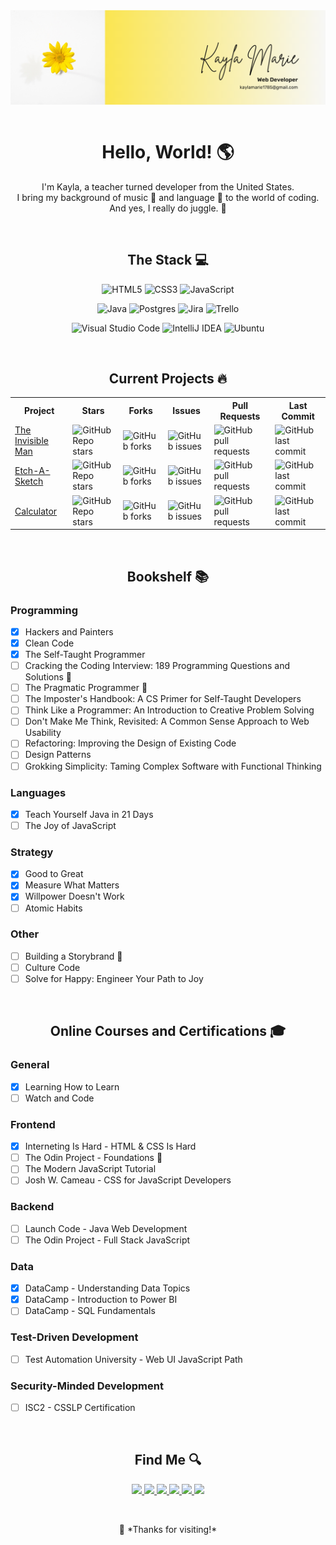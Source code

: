 <header>
    <img src="banner.png" align="center">
</header>

<h1 align="center">Hello, World! 🌎</h1>
    <p align="center">
        I'm Kayla, a teacher turned developer from the United States.<br>
        I bring my background of music 🎹 and language 💬 to the world of coding.<br>
        And yes, I really do juggle. 🤹
    </p>

<br>

<h2 align="center">The Stack 💻</h2>

<div align="center">

![HTML5](https://img.shields.io/badge/html5-%23E34F26.svg?style=for-the-badge&logo=html5&logoColor=white) ![CSS3](https://img.shields.io/badge/css3-%231572B6.svg?style=for-the-badge&logo=css3&logoColor=white) ![JavaScript](https://img.shields.io/badge/javascript-%23323330.svg?style=for-the-badge&logo=javascript&logoColor=%23F7DF1E)

![Java](https://img.shields.io/badge/java-%23ED8B00.svg?style=for-the-badge&logo=openjdk&logoColor=white) ![Postgres](https://img.shields.io/badge/postgres-%23316192.svg?style=for-the-badge&logo=postgresql&logoColor=white) ![Jira](https://img.shields.io/badge/jira-%230A0FFF.svg?style=for-the-badge&logo=jira&logoColor=white) 	![Trello](https://img.shields.io/badge/Trello-%23026AA7.svg?style=for-the-badge&logo=Trello&logoColor=white)

![Visual Studio Code](https://img.shields.io/badge/Visual%20Studio%20Code-0078d7.svg?style=for-the-badge&logo=visual-studio-code&logoColor=white) ![IntelliJ IDEA](https://img.shields.io/badge/IntelliJIDEA-000000.svg?style=for-the-badge&logo=intellij-idea&logoColor=white) ![Ubuntu](https://img.shields.io/badge/Ubuntu-E95420?style=for-the-badge&logo=ubuntu&logoColor=white)
</div>

<br>

<h2 align="center"> Current Projects 🔥</h2>

<table width="100%">
    <th>Project</th>
    <th>Stars</th>
    <th>Forks</th>
    <th>Issues</th>
    <th>Pull Requests</th>
    <th>Last Commit</th>
    <tr>
        <td>
            <a href="https://github.com/Open-SGF/invisiblemanleadership.org">The Invisible Man</a>
        </td>
        <td>
            <img alt="GitHub Repo stars" src="https://img.shields.io/github/stars/Open-SGF/invisiblemanleadership.org?style=flat-square">
        </td>
        <td>
            <img alt="GitHub forks" src="https://img.shields.io/github/forks/Open-SGF/invisiblemanleadership.org?style=flat-square">
        </td>
        <td>
            <img alt="GitHub issues" src="https://img.shields.io/github/issues/Open-SGF/invisiblemanleadership.org?style=flat-square">
        </td>
        <td>
            <img alt="GitHub pull requests" src="https://img.shields.io/github/issues-pr/Open-SGF/invisiblemanleadership.org?style=flat-square">
        </td>
        <td>
            <img alt="GitHub last commit" src="https://img.shields.io/github/last-commit/Open-SGF/invisiblemanleadership.org?style=flat-square">
        </td>
    </tr>
    <tr>
        <td>
            <a href="https://github.com/jugglingdev/etch-a-sketch">Etch-A-Sketch</a>
        </td>
        <td>
            <img alt="GitHub Repo stars" src="https://img.shields.io/github/stars/jugglingdev/etch-a-sketch?style=flat-square">
        </td>
        <td>
            <img alt="GitHub forks" src="https://img.shields.io/github/forks/jugglingdev/etch-a-sketch?style=flat-square">
        </td>
        <td>
            <img alt="GitHub issues" src="https://img.shields.io/github/issues/jugglingdev/etch-a-sketch?style=flat-square">
        </td>
        <td>
            <img alt="GitHub pull requests" src="https://img.shields.io/github/issues-pr/jugglingdev/etch-a-sketch?style=flat-square">
        </td>
        <td>
            <img alt="GitHub last commit" src="https://img.shields.io/github/last-commit/jugglingdev/etch-a-sketch?style=flat-square">
        </td>
    </tr>
    <tr>
        <td>
            <a href="https://github.com/jugglingdev/calculator">Calculator</a>
        </td>
        <td>
            <img alt="GitHub Repo stars" src="https://img.shields.io/github/stars/jugglingdev/calculator?style=flat-square">
        </td>
        <td>
            <img alt="GitHub forks" src="https://img.shields.io/github/forks/jugglingdev/calculator?style=flat-square">
        </td>
        <td>
            <img alt="GitHub issues" src="https://img.shields.io/github/issues/jugglingdev/calculator?style=flat-square">
        </td>
        <td>
            <img alt="GitHub pull requests" src="https://img.shields.io/github/issues-pr/jugglingdev/calculator?style=flat-square">
        </td>
        <td>
            <img alt="GitHub last commit" src="https://img.shields.io/github/last-commit/jugglingdev/calculator?style=flat-square">
        </td>
    </tr>
</table>

<br>

<h2 align="center"> Bookshelf 📚</h2>

### Programming

- [X] Hackers and Painters
- [X] Clean Code
- [X] The Self-Taught Programmer
- [ ] Cracking the Coding Interview: 189 Programming Questions and Solutions :book:
- [ ] The Pragmatic Programmer :book:
- [ ] The Imposter's Handbook: A CS Primer for Self-Taught Developers
- [ ] Think Like a Programmer: An Introduction to Creative Problem Solving
- [ ] Don't Make Me Think, Revisited: A Common Sense Approach to Web Usability
- [ ] Refactoring: Improving the Design of Existing Code
- [ ] Design Patterns
- [ ] Grokking Simplicity: Taming Complex Software with Functional Thinking

### Languages

- [X] Teach Yourself Java in 21 Days
- [ ] The Joy of JavaScript

### Strategy

- [X] Good to Great
- [X] Measure What Matters
- [X] Willpower Doesn't Work
- [ ] Atomic Habits

### Other

- [ ] Building a Storybrand :book:
- [ ] Culture Code
- [ ] Solve for Happy: Engineer Your Path to Joy

<br>

<h2 align="center">Online Courses and Certifications 🎓</h2>

### General

- [X] Learning How to Learn
- [ ] Watch and Code

### Frontend

- [X] Interneting Is Hard - HTML & CSS Is Hard
- [ ] The Odin Project - Foundations :school:
- [ ] The Modern JavaScript Tutorial
- [ ] Josh W. Cameau - CSS for JavaScript Developers

### Backend

- [ ] Launch Code - Java Web Development
- [ ] The Odin Project - Full Stack JavaScript

### Data

- [X] DataCamp - Understanding Data Topics
- [X] DataCamp - Introduction to Power BI
- [ ] DataCamp - SQL Fundamentals

### Test-Driven Development

- [ ] Test Automation University - Web UI JavaScript Path

### Security-Minded Development

- [ ] ISC2 - CSSLP Certification

<br>

<h2 align="center"> Find Me 🔍</h2>

<p align="center">
    <a href="https://github.com/jugglingdev" target="_blank">
        <img src="https://img.shields.io/badge/github-%23121011.svg?style=for-the-badge&logo=github&logoColor=white">
    </a>
    <a href="https://www.linkedin.com/in/kayla-marie-paden" target="_blank">
        <img src="https://img.shields.io/badge/linkedin-%230077B5.svg?style=for-the-badge&logo=linkedin&logoColor=white">
    </a>
    <a href="https://www.hackerrank.com/jugglingdev?hr_r=1" target="_blank">
        <img src="https://img.shields.io/badge/-Hackerrank-2EC866?style=for-the-badge&logo=HackerRank&logoColor=white">
    </a>
    <a href="https://www.freecodecamp.org/jugglingdev" target="_blank">
        <img src="https://img.shields.io/badge/Freecodecamp-%23123.svg?&style=for-the-badge&logo=freecodecamp&logoColor=green">
    </a>
    <a href="https://www.frontendmentor.io/profile/jugglingdev" target="_blank">
        <img src="https://img.shields.io/badge/frontend%20mentor-%233F54A3.svg?style=for-the-badge&logo=frontendmentor&logoColor=white">
    </a>
    <a href="https://www.datacamp.com/profile/kaylamarie1785" target="_blank">
        <img src="https://img.shields.io/badge/Datacamp-05192D?style=for-the-badge&logo=datacamp&logoColor=03E860">
    </a>
</p>

<br>

<p align="center">👋 *Thanks for visiting!*</p>
